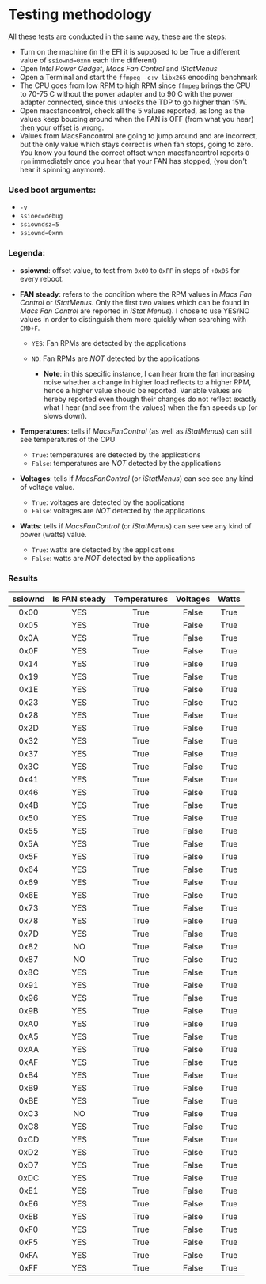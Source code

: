 # Testing methodology

All these tests are conducted in the same way, these are the steps:

- Turn on the machine (in the EFI it is supposed to be True a different value of `ssiownd=0xnn` each time different)
- Open *Intel Power Gadget*, *Macs Fan Control* and *iStatMenus*
- Open a Terminal and start the `ffmpeg -c:v libx265` encoding benchmark
- The CPU goes from low RPM to high RPM since `ffmpeg` brings the CPU to 70-75 C without the power adapter and to 90 C with the power adapter connected, since this unlocks the TDP to go higher than 15W.
- Open macsfancontrol, check all the 5 values reported, as long as the values keep boucing around when the FAN is OFF (from what you hear) then your offset is wrong.
- Values from MacsFancontrol are going to jump around and are incorrect, but the only value which stays correct is when fan stops, going to zero. You know you found the correct offset when macsfancontrol reports `0 rpm` immediately once you hear that your FAN has stopped, (you don't hear it spinning anymore). 


### Used boot arguments:
- `-v` 
- `ssioec=debug`
- `ssiowndsz=5`
- `ssiownd=0xnn`

### Legenda:
- **ssiownd**: offset value, to test from `0x00` to `0xFF` in steps of `+0x05` for every reboot.

- **FAN steady**: refers to the condition where the RPM values in *Macs Fan Control* or *iStatMenus*. Only the first two values which can be found in *Macs Fan Control* are reported in *iStat Menus*). I chose to use YES/NO values in order to distinguish them more quickly when searching with `CMD+F`.

  - `YES`: Fan RPMs are detected by the applications
  - `NO`: Fan RPMs are *NOT* detected by the applications

    - **Note**: in this specific instance, I can hear from the fan increasing noise whether a change in higher load reflects to a higher RPM, hence a higher value should be reported. Variable values are hereby reported even though their changes do not reflect exactly what I hear (and see from the values) when the fan speeds up (or slows down).

- **Temperatures**: tells if *MacsFanControl* (as well as *iStatMenus*) can still see temperatures of the CPU
  - `True`: temperatures are detected by the applications
  - `False`: temperatures are *NOT* detected by the applications

- **Voltages**: tells if *MacsFanControl* (or *iStatMenus*) can see see any kind of voltage value.
  - `True`: voltages are detected by the applications
  - `False`: voltages are *NOT* detected by the applications

- **Watts**: tells if *MacsFanControl* (or *iStatMenus*) can see see any kind of power (watts) value.
  - `True`: watts are detected by the applications
  - `False`: watts are *NOT* detected by the applications

### Results
| ssiownd | Is FAN steady | Temperatures | Voltages | Watts | 
|:----:|:-------------:|:-------:|:------:|:------:|
| 0x00 |YES | True | False | True |
| 0x05 |YES | True | False | True |
| 0x0A |YES | True | False | True |
| 0x0F |YES | True | False | True |
| 0x14 |YES | True | False | True |
| 0x19 |YES | True | False | True |
| 0x1E |YES | True | False | True |
| 0x23 |YES | True | False | True |
| 0x28 |YES | True | False | True |
| 0x2D |YES | True | False | True |
| 0x32 |YES | True | False | True |
| 0x37 |YES | True | False | True |
| 0x3C |YES | True | False | True |
| 0x41 |YES | True | False | True |
| 0x46 |YES | True | False | True |
| 0x4B |YES | True | False | True |
| 0x50 |YES | True | False | True |
| 0x55 |YES | True | False | True |
| 0x5A |YES | True | False | True |
| 0x5F |YES | True | False | True |
| 0x64 |YES | True | False | True |
| 0x69 |YES | True | False | True |
| 0x6E |YES | True | False | True |
| 0x73 |YES | True | False | True |
| 0x78 |YES | True | False | True |
| 0x7D |YES | True | False | True |
| 0x82 |NO | True | False | True |
| 0x87 |NO | True | False | True |
| 0x8C |YES | True | False | True |
| 0x91 |YES | True | False | True |
| 0x96 |YES | True | False | True |
| 0x9B |YES | True | False | True |
| 0xA0 |YES | True | False | True |
| 0xA5 |YES | True | False | True |
| 0xAA |YES | True | False | True |
| 0xAF |YES | True | False | True |
| 0xB4 |YES | True | False | True |
| 0xB9 |YES | True | False | True |
| 0xBE |YES | True | False | True |
| 0xC3 |NO | True | False | True |
| 0xC8 |YES | True | False | True |
| 0xCD |YES | True | False | True |
| 0xD2 |YES | True | False | True |
| 0xD7 |YES | True | False | True |
| 0xDC |YES | True | False | True |
| 0xE1 |YES | True | False | True |
| 0xE6 |YES | True | False | True |
| 0xEB |YES | True | False | True |
| 0xF0 |YES | True | False | True |
| 0xF5 |YES | True | False | True |
| 0xFA |YES | True | False | True |
| 0xFF |YES | True | False | True |
